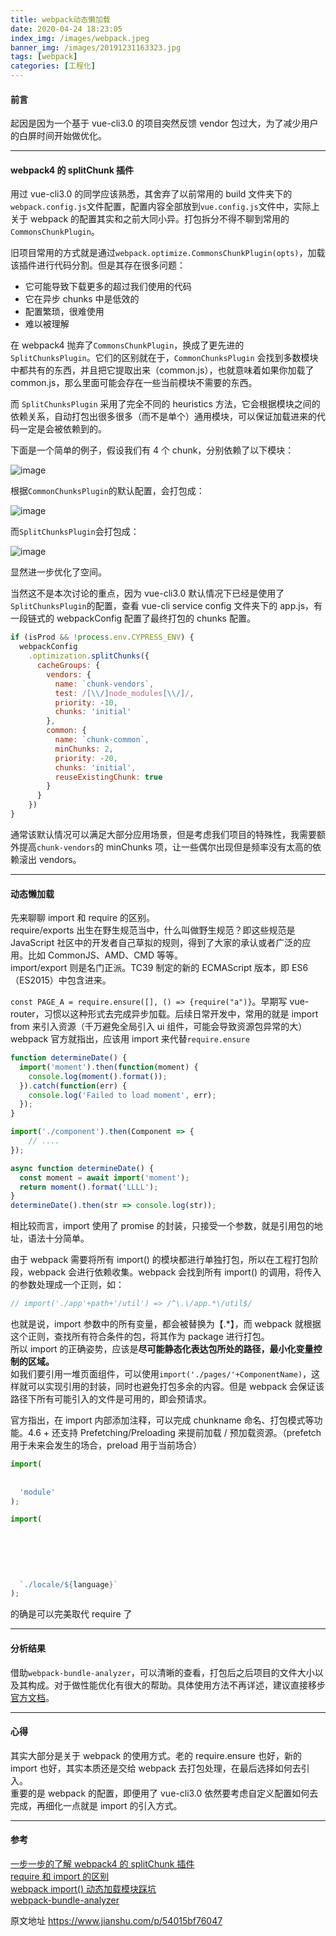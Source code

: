 ```yaml
---
title: webpack动态懒加载
date: 2020-04-24 18:23:05
index_img: /images/webpack.jpeg
banner_img: /images/20191231163323.jpg
tags: [webpack]
categories: [工程化]
---
```



#### 前言

起因是因为一个基于 vue-cli3.0 的项目突然反馈 vendor 包过大，为了减少用户的白屏时间开始做优化。
<!-- more -->
* * *

#### webpack4 的 splitChunk 插件

用过 vue-cli3.0 的同学应该熟悉，其舍弃了以前常用的 build 文件夹下的`webpack.config.js`文件配置，配置内容全部放到`vue.config.js`文件中，实际上关于 webpack 的配置其实和之前大同小异。打包拆分不得不聊到常用的`CommonsChunkPlugin`。

旧项目常用的方式就是通过`webpack.optimize.CommonsChunkPlugin(opts)`，加载该插件进行代码分割。但是其存在很多问题：

*   它可能导致下载更多的超过我们使用的代码
*   它在异步 chunks 中是低效的
*   配置繁琐，很难使用
*   难以被理解

在 webpack4 抛弃了`CommonsChunkPlugin`，换成了更先进的`SplitChunksPlugin`。它们的区别就在于，`CommonChunksPlugin` 会找到多数模块中都共有的东西，并且把它提取出来（common.js），也就意味着如果你加载了 common.js，那么里面可能会存在一些当前模块不需要的东西。

而 `SplitChunksPlugin` 采用了完全不同的 heuristics 方法，它会根据模块之间的依赖关系，自动打包出很多很多（而不是单个）通用模块，可以保证加载进来的代码一定是会被依赖到的。

下面是一个简单的例子，假设我们有 4 个 chunk，分别依赖了以下模块：

![image](/images/pages/webplan1.png)

根据`CommonChunksPlugin`的默认配置，会打包成：  

![image](/images/pages/webplan2.png)

而`SplitChunksPlugin`会打包成：  

![image](/images/pages/webplan3.png)

显然进一步优化了空间。

当然这不是本次讨论的重点，因为 vue-cli3.0 默认情况下已经是使用了`SplitChunksPlugin`的配置，查看 vue-cli service config 文件夹下的 app.js，有一段链式的 webpackConfig 配置了最终打包的 chunks 配置。

```js
if (isProd && !process.env.CYPRESS_ENV) {
  webpackConfig
    .optimization.splitChunks({
      cacheGroups: {
        vendors: {
          name: `chunk-vendors`,
          test: /[\\/]node_modules[\\/]/,
          priority: -10,
          chunks: 'initial'
        },
        common: {
          name: `chunk-common`,
          minChunks: 2,
          priority: -20,
          chunks: 'initial',
          reuseExistingChunk: true
        }
      }
    })
}
```

通常该默认情况可以满足大部分应用场景，但是考虑我们项目的特殊性，我需要额外提高`chunk-vendors`的 minChunks 项，让一些偶尔出现但是频率没有太高的依赖滚出 vendors。

* * *

#### 动态懒加载

先来聊聊 import 和 require 的区别。  
require/exports 出生在野生规范当中，什么叫做野生规范？即这些规范是 JavaScript 社区中的开发者自己草拟的规则，得到了大家的承认或者广泛的应用。比如 CommonJS、AMD、CMD 等等。  
import/export 则是名门正派。TC39 制定的新的 ECMAScript 版本，即 ES6（ES2015）中包含进来。

`const PAGE_A = require.ensure([], () => {require("a")}`。早期写 vue-router，习惯以这种形式去完成异步加载。后续日常开发中，常用的就是 import from 来引入资源（千万避免全局引入 ui 组件，可能会导致资源包异常的大）webpack 官方就指出，应该用 import 来代替`require.ensure`

```js
function determineDate() {
  import('moment').then(function(moment) {
    console.log(moment().format());
  }).catch(function(err) {
    console.log('Failed to load moment', err);
  });
}

import('./component').then(Component => {
    // ....
});

async function determineDate() {
  const moment = await import('moment');
  return moment().format('LLLL');
}
determineDate().then(str => console.log(str));
```

相比较而言，import 使用了 promise 的封装，只接受一个参数，就是引用包的地址，语法十分简单。

由于 webpack 需要将所有 import() 的模块都进行单独打包，所以在工程打包阶段，webpack 会进行依赖收集。webpack 会找到所有 import() 的调用，将传入的参数处理成一个正则，如：

```js
// import('./app'+path+'/util') => /^\.\/app.*\/util$/
```

也就是说，import 参数中的所有变量，都会被替换为【.*】，而 webpack 就根据这个正则，查找所有符合条件的包，将其作为 package 进行打包。  
所以 import 的正确姿势，应该是**尽可能静态化表达包所处的路径，最小化变量控制的区域。**  
如我们要引用一堆页面组件，可以使用`import('./pages/'+ComponentName)`，这样就可以实现引用的封装，同时也避免打包多余的内容。但是 webpack 会保证该路径下所有可能引入的文件是可用的，即会预请求。

官方指出，在 import 内部添加注释，可以完成 chunkname 命名、打包模式等功能。4.6 + 还支持 Prefetching/Preloading 来提前加载 / 预加载资源。（prefetch 用于未来会发生的场合，preload 用于当前场合）

```js
import(
  
  
  'module'
);

import(
  
  
  
  
  
  
  `./locale/${language}`
);
```

的确是可以完美取代 require 了

* * *

#### 分析结果

借助`webpack-bundle-analyzer`，可以清晰的查看，打包后之后项目的文件大小以及其构成。对于做性能优化有很大的帮助。具体使用方法不再详述，建议直接移步[官方文档](https://links.jianshu.com/go?to=https%3A%2F%2Fwww.npmjs.com%2Fpackage%2Fwebpack-bundle-analyzer)。

* * *

#### 心得

其实大部分是关于 webpack 的使用方式。老的 require.ensure 也好，新的 import 也好，其实本质还是交给 webpack 去打包处理，在最后选择如何去引入。  
重要的是 webpack 的配置，即便用了 vue-cli3.0 依然要考虑自定义配置如何去完成，再细化一点就是 import 的引入方式。

* * *

#### 参考

[一步一步的了解 webpack4 的 splitChunk 插件](https://links.jianshu.com/go?to=https%3A%2F%2Fjuejin.im%2Fpost%2F5af1677c6fb9a07ab508dabb)  
[require 和 import 的区别](https://links.jianshu.com/go?to=https%3A%2F%2Fwww.zhihu.com%2Fquestion%2F56820346)  
[webpack import() 动态加载模块踩坑](https://links.jianshu.com/go?to=https%3A%2F%2Fsegmentfault.com%2Fa%2F1190000015648036)  
[webpack-bundle-analyzer](https://links.jianshu.com/go?to=https%3A%2F%2Fwww.npmjs.com%2Fpackage%2Fwebpack-bundle-analyzer)


原文地址 https://www.jianshu.com/p/54015bf76047
